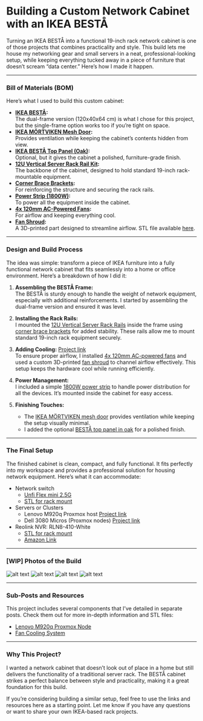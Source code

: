 # **Building a Custom Network Cabinet with an IKEA BESTÅ**

Turning an IKEA BESTÅ into a functional 19-inch rack network cabinet is one of those projects that combines practicality and style. This build lets me house my networking gear and small servers in a neat, professional-looking setup, while keeping everything tucked away in a piece of furniture that doesn’t scream “data center.” Here’s how I made it happen.

---

### **Bill of Materials (BOM)**

Here’s what I used to build this custom cabinet:

- **[IKEA BESTÅ](https://www.ikea.com/us/en/p/besta-frame-white-10245846/):**  
  The dual-frame version (120x40x64 cm) is what I chose for this project, but the single-frame option works too if you’re tight on space.
- **[IKEA MÖRTVIKEN Mesh Door](https://www.ikea.com/us/en/p/moertviken-door-white-20490823/):**  
  Provides ventilation while keeping the cabinet’s contents hidden from view.
- **[IKEA BESTÅ Top Panel (Oak)](https://www.ikea.com/us/en/p/besta-top-panel-oak-veneer-20472918/):**  
  Optional, but it gives the cabinet a polished, furniture-grade finish.
- **[12U Vertical Server Rack Rail Kit](https://amzn.to/3VlM4mu):**  
  The backbone of the cabinet, designed to hold standard 19-inch rack-mountable equipment.
- **[Corner Brace Brackets](https://amzn.to/3D0lHwc):**  
  For reinforcing the structure and securing the rack rails.
- **[Power Strip (1800W)](https://amzn.to/4f0fFc4):**  
  To power all the equipment inside the cabinet.
- **[4x 120mm AC-Powered Fans](https://amzn.to/3B1EDtV):**  
  For airflow and keeping everything cool.
- **[Fan Shroud](Projects/CabinetFans/README.md):**  
  A 3D-printed part designed to streamline airflow. STL file available [here](https://makerworld.com/en/models/847148#profileId-794416).

---

### **Design and Build Process**

The idea was simple: transform a piece of IKEA furniture into a fully functional network cabinet that fits seamlessly into a home or office environment. Here’s a breakdown of how I did it:

1. **Assembling the BESTÅ Frame:**  
   The BESTÅ is sturdy enough to handle the weight of network equipment, especially with additional reinforcements. I started by assembling the dual-frame version and ensured it was level.

2. **Installing the Rack Rails:**  
   I mounted the [12U Vertical Server Rack Rails](https://amzn.to/3VlM4mu) inside the frame using [corner brace brackets](https://amzn.to/3D0lHwc) for added stability. These rails allow me to mount standard 19-inch rack equipment securely.

3. **Adding Cooling:** [Project link](Projects/CabinetFans/README.md)  
   To ensure proper airflow, I installed [4x 120mm AC-powered fans](https://amzn.to/3B1EDtV) and used a custom 3D-printed [fan shroud](Projects/CabinetFans/README.md) to channel airflow effectively. This setup keeps the hardware cool while running efficiently.

4. **Power Management:**  
   I included a simple [1800W power strip](https://amzn.to/4f0fFc4) to handle power distribution for all the devices. It’s mounted inside the cabinet for easy access.

5. **Finishing Touches:**
   - The [IKEA MÖRTVIKEN mesh door](https://www.ikea.com/us/en/p/moertviken-door-white-20490823/) provides ventilation while keeping the setup visually minimal.
   - I added the optional [BESTÅ top panel in oak](https://www.ikea.com/us/en/p/besta-top-panel-oak-veneer-20472918/) for a polished finish.

---

### **The Final Setup**

The finished cabinet is clean, compact, and fully functional. It fits perfectly into my workspace and provides a professional solution for housing network equipment. Here’s what it can accommodate:

- Network switch
  - [Unfi Flex mini 2.5G](https://store.ui.com/us/en/category/all-switching/products/usw-flex-2-5g-5)
  - [STL for rack mount](https://www.printables.com/model/1032217-ubiquiti-unifi-usw-flex-mini-25g-5-19-inch-modular)
- Servers or Clusters
  - Lenovo M920q Proxmox host [Project link](./Projects/Lenovo%20M920q/README.md)
  - Dell 3080 Micros (Proxmox nodes) [Project link](./Projects/Dell%203080%20micros/README.md)
- Reolink NVR: RLN8-410-White
  - [STL for rack mount](https://makerworld.com/en/models/862135#profileId-812635)
  - [Amazon Link](https://amzn.to/4g2nuPL)

---

### **[WIP] Photos of the Build**

![alt text](Assets/Media/Cabinet/IMG_2553.jpeg)
![alt text](Assets/Media/Cabinet/IMG_2554.jpeg)
![alt text](Assets/Media/Cabinet/IMG_2564.jpeg)
![alt text](Assets/Media/Cabinet/IMG_2924.jpeg)

<!-- - [Photo of the BESTÅ frame during assembly]
- [Photo of rack rails installed]
- [Photo of the completed network cabinet with equipment installed] -->

---

### **Sub-Posts and Resources**

This project includes several components that I’ve detailed in separate posts. Check them out for more in-depth information and STL files:

- [Lenovo M920q Proxmox Node](./Projects/M920q.md)
- [Fan Cooling System](./Projects/CabinetFans/README.md)

---

### **Why This Project?**

I wanted a network cabinet that doesn’t look out of place in a home but still delivers the functionality of a traditional server rack. The BESTÅ cabinet strikes a perfect balance between style and practicality, making it a great foundation for this build.

If you’re considering building a similar setup, feel free to use the links and resources here as a starting point. Let me know if you have any questions or want to share your own IKEA-based rack projects.
